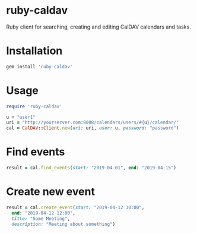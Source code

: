 ruby-caldav
==============

Ruby client for searching, creating and editing CalDAV calendars and tasks.

# Installation

```ruby
gem install 'ruby-caldav'
```

# Usage

```ruby
require 'ruby-caldav'

u = "user1"
uri = "http://yourserver.com:8008/calendars/users/#{u}/calendar/"
cal = CalDAV::Client.new(uri: uri, user: u, password: "password")
```

# Find events

```ruby
result = cal.find_events(start: "2019-04-01", end: "2019-04-15")
```

# Create new event

```ruby
result = cal.create_event(start: "2019-04-12 10:00",
  end: "2019-04-12 12:00",
  title: "Some Meeting",
  description: "Meeting about something")
```
